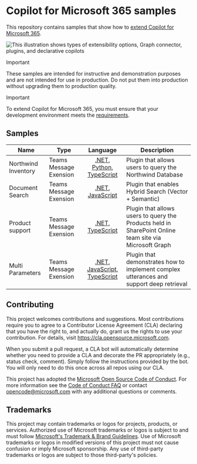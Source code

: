 # Copilot for Microsoft 365 samples

This repository contains samples that show how to [extend Copilot for Microsoft 365](https://learn.microsoft.com/microsoft-365-copilot/extensibility/).

<p style="align:center"><img src="https://learn.microsoft.com/en-gb/microsoft-365-copilot/extensibility/assets/images/m365-extensibility-types.png" alt="This illustration shows types of extensibility options, Graph connector, plugins, and declarative copilots" /></p>

> [!IMPORTANT]
> These samples are intended for instructive and demonstration purposes and are not intended for use in production. Do not put them into production without upgrading them to production quality.

> [!IMPORTANT]  
> To extend Copilot for Microsoft 365, you must ensure that your development environment meets the [requirements](https://learn.microsoft.com/microsoft-365-copilot/extensibility/prerequisites).

## Samples

| Name    | Type |Language | Description
| -------- | --- | :-------: | ------- |
| Northwind Inventory | Teams Message Exension | [.NET](./samples/msgext-northwind-inventory-csharp), [Python](./samples/msgext-northwind-inventory-python), [TypeScript](./samples/msgext-northwind-inventory-ts) | Plugin that allows users to query the Northwind Database
| Document Search | Teams Message Exension | [.NET](./samples/msgext-doc-search-csharp), [JavaScript](./samples/msgext-doc-search-js) | Plugin that enables Hybrid Search (Vector + Semantic)
| Product support | Teams Message Exension | [.NET](./samples/msgext-product-support-sso-csharp), [TypeScript](./samples/msgext-product-support-sso-ts) | Plugin that allows users to query the Products held in SharePoint Online team site via Microsoft Graph
| Multi Parameters | Teams Message Exension | [.NET](./samples/msgext-multiparam-csharp), [JavaScript](./samples/msgext-multiparam-js), [TypeScript](./samples/msgext-multiparam-ts) | Plugin that demonstrates how to implement complex utterances and support deep retrieval

## Contributing

This project welcomes contributions and suggestions.  Most contributions require you to agree to a
Contributor License Agreement (CLA) declaring that you have the right to, and actually do, grant us
the rights to use your contribution. For details, visit <https://cla.opensource.microsoft.com>.

When you submit a pull request, a CLA bot will automatically determine whether you need to provide
a CLA and decorate the PR appropriately (e.g., status check, comment). Simply follow the instructions
provided by the bot. You will only need to do this once across all repos using our CLA.

This project has adopted the [Microsoft Open Source Code of Conduct](https://opensource.microsoft.com/codeofconduct/).
For more information see the [Code of Conduct FAQ](https://opensource.microsoft.com/codeofconduct/faq/) or
contact [opencode@microsoft.com](mailto:opencode@microsoft.com) with any additional questions or comments.

## Trademarks

This project may contain trademarks or logos for projects, products, or services. Authorized use of Microsoft
trademarks or logos is subject to and must follow [Microsoft's Trademark & Brand Guidelines](https://www.microsoft.com/en-us/legal/intellectualproperty/trademarks/usage/general).
Use of Microsoft trademarks or logos in modified versions of this project must not cause confusion or imply Microsoft sponsorship.
Any use of third-party trademarks or logos are subject to those third-party's policies.
